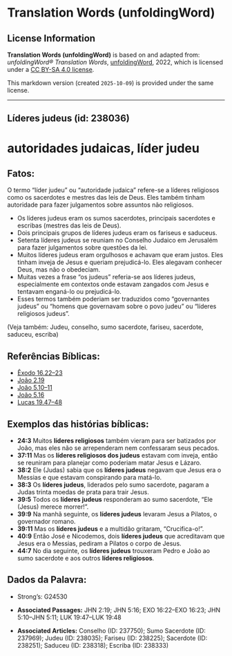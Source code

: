 # Translation Words (unfoldingWord)

## License Information

**Translation Words (unfoldingWord)** is based on and adapted from: _unfoldingWord® Translation Words_, [unfoldingWord](https://unfoldingword.org/utw), 2022, which is licensed under a [CC BY-SA 4.0 license](https://creativecommons.org/licenses/by-sa/4.0/legalcode.en).

This markdown version (created `2025-10-09`) is provided under the same license.



--------------------------------

## Líderes judeus (id: 238036)

autoridades judaicas, líder judeu
=================================

Fatos:
------

O termo “líder judeu” ou “autoridade judaica” refere\-se a líderes religiosos como os sacerdotes e mestres das leis de Deus. Eles também tinham autoridade para fazer julgamentos sobre assuntos não religiosos.

* Os líderes judeus eram os sumos sacerdotes, principais sacerdotes e escribas (mestres das leis de Deus).
* Dois principais grupos de líderes judeus eram os fariseus e saduceus.
* Setenta líderes judeus se reuniam no Conselho Judaico em Jerusalém para fazer julgamentos sobre questões da lei.
* Muitos líderes judeus eram orgulhosos e achavam que eram justos. Eles tinham inveja de Jesus e queriam prejudicá\-lo. Eles alegavam conhecer Deus, mas não o obedeciam.
* Muitas vezes a frase “os judeus” referia\-se aos líderes judeus, especialmente em contextos onde estavam zangados com Jesus e tentavam enganá\-lo ou prejudicá\-lo.
* Esses termos também poderiam ser traduzidos como “governantes judeus” ou “homens que governavam sobre o povo judeu” ou “líderes religiosos judeus”.

(Veja também: Judeu, conselho, sumo sacerdote, fariseu, sacerdote, saduceu, escriba)

Referências Bíblicas:
---------------------

* [Êxodo 16\.22–23](https://ref.ly/Exod16:22-Exod16:23)
* [João 2\.19](https://ref.ly/John2:19)
* [João 5\.10–11](https://ref.ly/John5:10-John5:11)
* [João 5\.16](https://ref.ly/John5:16)
* [Lucas 19\.47–48](https://ref.ly/Luke19:47-Luke19:48)

Exemplos das histórias bíblicas:
--------------------------------

* **24:3** Muitos **líderes religiosos** também vieram para ser batizados por João, mas eles não se arrependeram nem confessaram seus pecados.
* **37:11** Mas os **líderes religiosos dos judeus** estavam com inveja, então se reuniram para planejar como poderiam matar Jesus e Lázaro.
* **38:2** Ele (Judas) sabia que os **líderes judeus** negavam que Jesus era o Messias e que estavam conspirando para matá\-lo.
* **38:3** Os **líderes judeus**, liderados pelo sumo sacerdote, pagaram a Judas trinta moedas de prata para trair Jesus.
* **39:5** Todos os **líderes judeus** responderam ao sumo sacerdote, “Ele (Jesus) merece morrer!”.
* **39:9** Na manhã seguinte, os **líderes judeus** levaram Jesus a Pilatos, o governador romano.
* **39:11** Mas os **líderes judeus** e a multidão gritaram, “Crucifica\-o!”.
* **40:9** Então José e Nicodemos, dois **líderes judeus** que acreditavam que Jesus era o Messias, pediram a Pilatos o corpo de Jesus.
* **44:7** No dia seguinte, os **líderes judeus** trouxeram Pedro e João ao sumo sacerdote e aos outros **líderes religiosos**.

Dados da Palavra:
-----------------

* Strong’s: G24530

* **Associated Passages:** JHN 2:19; JHN 5:16; EXO 16:22–EXO 16:23; JHN 5:10–JHN 5:11; LUK 19:47–LUK 19:48
* **Associated Articles:** Conselho (ID: 237750); Sumo Sacerdote (ID: 237969); Judeu (ID: 238035); Fariseu (ID: 238225); Sacerdote (ID: 238251); Saduceu (ID: 238318); Escriba (ID: 238333)

